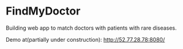 # FindMyDoctor
Building web app to match doctors with patients with rare diseases.


Demo at(partially under construction):
http://52.77.28.78:8080/
